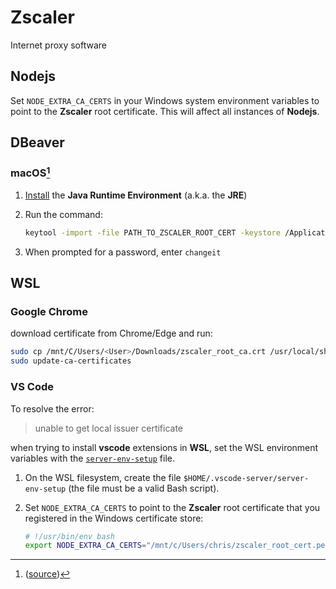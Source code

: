 # Zscaler

Internet proxy software

## Nodejs

Set `NODE_EXTRA_CA_CERTS` in your Windows system environment variables to point to the **Zscaler** root certificate. This will affect all instances of **Nodejs**.

## DBeaver

### **macOS**[^1]

1. [Install](https://www.java.com/en/download/) the **Java Runtime Environment** (a.k.a. the **JRE**)
1. Run the command:

    ```bash
    keytool -import -file PATH_TO_ZSCALER_ROOT_CERT -keystore /Applications/DBeaver.app/Contents/Eclipse/jre/Contents/Home/lib/security/cacerts
    ```

1. When prompted for a password, enter `changeit`

[^1]: ([source](https://github.com/dbeaver/dbeaver/issues/4341#issuecomment-2284337267))

## WSL

### Google Chrome

download certificate from Chrome/Edge and run:

```bash
sudo cp /mnt/C/Users/<User>/Downloads/zscaler_root_ca.crt /usr/local/share/ca-certificates/zscaler_root_ca.crt
sudo update-ca-certificates
```

### VS Code

To resolve the error:

> unable to get local issuer certificate

when trying to install **vscode** extensions in **WSL**, set the WSL environment variables with the [`server-env-setup`](https://code.visualstudio.com/docs/remote/wsl#_advanced-environment-setup-script) file.

1. On the WSL filesystem, create the file `$HOME/.vscode-server/server-env-setup` (the file must be a valid Bash script).
2. Set `NODE_EXTRA_CA_CERTS` to point to the **Zscaler** root certificate that you registered in the Windows certificate store:

    ```bash
    # !/usr/bin/env bash
    export NODE_EXTRA_CA_CERTS="/mnt/c/Users/chris/zscaler_root_cert.pem"
    ```
